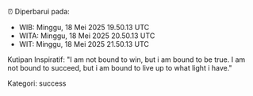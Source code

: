 ⏰ Diperbarui pada:
- WIB: Minggu, 18 Mei 2025 19.50.13 UTC
- WITA: Minggu, 18 Mei 2025 20.50.13 UTC
- WIT: Minggu, 18 Mei 2025 21.50.13 UTC

Kutipan Inspiratif:
"I am not bound to win, but i am bound to be true. I am not bound to succeed, but i am bound to live up to what light i have."


Kategori: success

